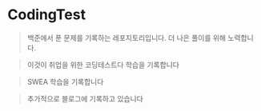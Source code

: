 ﻿# CodingTest

> 백준에서 푼 문제를 기록하는 레포지토리입니다.
> 더 나은 풀이를 위해 노력합니다.

> 이것이 취업을 위한 코딩테스트다 학습을 기록합니다

> SWEA 학습을 기록합니다

> 추가적으로 블로그에 기록하고 있습니다
